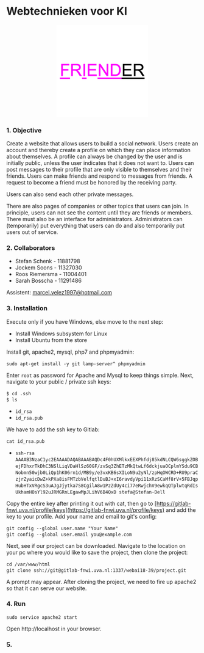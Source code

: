 # Webtechnieken voor KI

<p align="center"><img width="240" src="logo.png"></p>

### 1. Objective

Create a website that allows users to build a social network. Users create an account and thereby create a profile on which they can place information about themselves. A profile can always be changed by the user and is initially public, unless the user indicates that it does not want to. Users can post messages to their profile that are only visible to themselves and their friends. Users can make friends and respond to messages from friends. A request to become a friend must be honored by the receiving party.

Users can also send each other private messages.

There are also pages of companies or other topics that users can join. In principle, users can not see the content until they are friends or members. There must also be an interface for administrators. Administrators can (temporarily) put everything that users can do and also temporarily put users out of service.

### 2. Collaborators

- Stefan Schenk - 11881798
- Jockem Soons - 11327030
- Roos Riemersma - 11004401
- Sarah Bosscha - 11291486

Assistent: marcel.velez1997@hotmail.com

### 3. Installation

Execute only if you have Windows, else move to the next step:

- Install Windows subsystem for Linux
- Install Ubuntu from the store

Install git, apache2, mysql, php7 and phpmyadmin:

    sudo apt-get install -y git lamp-server^ phpmyadmin

Enter ```root``` as password for Apache and Mysql to keep things simple.
Next, navigate to your public / private ssh keys:

    $ cd .ssh
    $ ls

- ```id_rsa```
- ```id_rsa.pub```

We have to add the ssh key to Gitlab:

    cat id_rsa.pub

- ```ssh-rsa AAAAB3NzaC1yc2EAAAADAQABAAABAQDc4F0hUXMlkxEEXPhfdj85kdNLCQW6sggkZOBejFDhxrTkDhC3NSlLiqVDaHlSz60GF/zvSq3ZhETzMkQtwLf6dckjuaOCplmYSdu9CBNobmn50wjb0LiQp1hK06rn1d/MB9y/e3vxKB6sXILoN9u2yNl/zpHqOWCRD+RU9praCzjrZyaicDwZ+kPXa8isFMTzbVelfqtlDuBJ+xI6ravdyVpi11xRzSCaMf8rV+5FBJqpHubHTxVRgcS3uAJgJjytka7S8CgilA8w1PzZdUy4ci77eRwjchV9ewkqQTplwtqRdIsUkhamHOsYl92uJRMGRnLEgawMpJLihV6B4QxD stefa@Stefan-Dell```

Copy the entire key after printing it out with cat, then go to  [https://gitlab-fnwi.uva.nl/profile/keys](https://gitlab-fnwi.uva.nl/profile/keys) and add the key to your profile. Add your name and email to git's config:

    git config --global user.name "Your Name"
    git config --global user.email you@example.com

Next, see if our project can be downloaded. Navigate to the location on your pc where you would like to save the project, then clone the project:

    cd /var/www/html
    git clone ssh://git@gitlab-fnwi.uva.nl:1337/webai18-39/project.git

A prompt may appear. After cloning the project, we need to fire up apache2 so that it can serve our website.

### 4. Run

    sudo service apache2 start

Open http://localhost in your browser.

### 5.